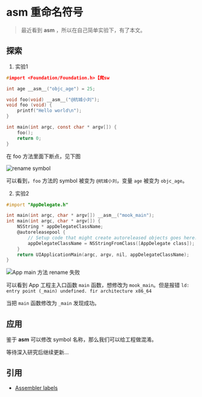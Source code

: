 # __asm__ 重命名符号

> 最近看到 __asm__ ，所以在自己简单实验下，有了本文。


## 探索

1. 实验1
```c
#import <Foundation/Foundation.h>【爬sw

int age __asm__("objc_age") = 25;

void foo(void) __asm__("@杭城小刘");
void foo (void) {
    printf("Hello world\n");
}

int main(int argc, const char * argv[]) {
    foo();
    return 0;
}
```

在 foo 方法里面下断点，见下图

![rename symbol](https://raw.githubusercontent.com/FantasticLBP/knowledge-kit/master/assets/2020-02-25-asm.png)

可以看到，`foo` 方法的 symbol 被变为 `@杭城小刘`，变量 `age` 被变为 `objc_age`。

2. 实验2
```objective-c
#import "AppDelegate.h"

int main(int argc, char * argv[]) __asm__("mook_main");
int main(int argc, char * argv[]) {
    NSString * appDelegateClassName;
    @autoreleasepool {
        // Setup code that might create autoreleased objects goes here.
        appDelegateClassName = NSStringFromClass([AppDelegate class]);
    }
    return UIApplicationMain(argc, argv, nil, appDelegateClassName);
}
```

![App main 方法 rename 失败](https://raw.githubusercontent.com/FantasticLBP/knowledge-kit/master/assets/2020-02-25-asm2.png)

可以看到 App 工程主入口函数 `main` 函数，想修改为 `mook_main`。但是报错 `ld: entry point (_main) undefined. fir architecture x86_64`

当把 `main` 函数修改为 `_main` 发现成功。




## 应用

鉴于 __asm__ 可以修改 symbol 名称，那么我们可以给工程做混淆。

等待深入研究后继续更新...




## 引用

- [Assembler labels](http://infocenter.arm.com/help/index.jsp?topic=/com.arm.doc.dui0491f/Cacgegch.html)
